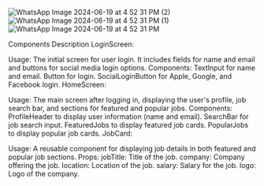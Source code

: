 ![WhatsApp Image 2024-06-19 at 4 52 31 PM (2)](https://github.com/Papakwame888/rn-assignment4-11112468/assets/170115382/73525622-3c5f-49fd-ada0-87ed8f78724c)
![WhatsApp Image 2024-06-19 at 4 52 31 PM (1)](https://github.com/Papakwame888/rn-assignment4-11112468/assets/170115382/9bf055fa-b59e-42b3-abc5-709340282aed)
![WhatsApp Image 2024-06-19 at 4 52 31 PM](https://github.com/Papakwame888/rn-assignment4-11112468/assets/170115382/56b03588-f9d6-41ea-8cdc-ec2127e2d5ba)

Components Description
LoginScreen:

Usage: The initial screen for user login. It includes fields for name and email and buttons for social media login options.
Components:
TextInput for name and email.
Button for login.
SocialLoginButton for Apple, Google, and Facebook login.
HomeScreen:

Usage: The main screen after logging in, displaying the user's profile, job search bar, and sections for featured and popular jobs.
Components:
ProfileHeader to display user information (name and email).
SearchBar for job search input.
FeaturedJobs to display featured job cards.
PopularJobs to display popular job cards.
JobCard:

Usage: A reusable component for displaying job details in both featured and popular job sections.
Props:
jobTitle: Title of the job.
company: Company offering the job.
location: Location of the job.
salary: Salary for the job.
logo: Logo of the company.
